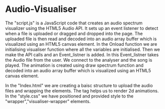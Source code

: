 # Audio-Visualiser
The "script.js" is a JavaScript code that creates an audio spectrum visualizer using the HTML5 Audio API. It sets up an event listener to detect when a file is uploaded or dragged and dropped into the page. The uploaded file is then read and decoded into an audio array buffer which is visualized using an HTML5 canvas element.
In the Onload function we are initialising visualiser function where all the variables are initialised.
Then we make the API calls and an Event_listner is added.
In this Event_listner takes the Audio file from the user.
We connect to the analyser and the song is played. The animation is created using draw spectrum function and decoded into an audio array buffer which is visualized using an HTML5 canvas element.

In the "Index.html" we are creating a baisc structure to upload the audio files and wrapping the elements.
The <canvas> tag helps us to render 2d animations.
In the "style.css" we have positioned and provided style to the "wrapper","visualiser-wrapper" elements.
